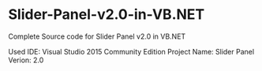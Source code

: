 # Slider-Panel-v2.0-in-VB.NET
Complete Source code for Slider Panel v2.0 in VB.NET

Used IDE: Visual Studio 2015 Community Edition
Project Name: Slider Panel
Verion: 2.0
